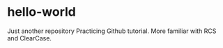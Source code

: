 # hello-world
Just another repository 
Practicing Github tutorial.
More familiar with RCS and ClearCase.  
